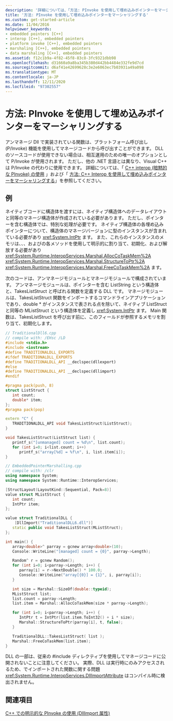 ```yaml
---
description: '詳細については、「方法: PInvoke を使用して埋め込みポインターをマーシャリングする」を参照してください。'
title: '方法: PInvoke を使用して埋め込みポインターをマーシャリングする'
ms.custom: get-started-article
ms.date: 11/04/2016
helpviewer_keywords:
- embedded pointers [C++]
- interop [C++], embedded pointers
- platform invoke [C++], embedded pointers
- marshaling [C++], embedded pointers
- data marshaling [C++], embedded pointers
ms.assetid: f12c1b9a-4f82-45f8-83c8-3fc9321dbb98
ms.openlocfilehash: d31660a9a8ba345b380d442bb4484e332fe9d7cd
ms.sourcegitcommit: d6af41e42699628c3e2e6063ec7b03931a49a098
ms.translationtype: MT
ms.contentlocale: ja-JP
ms.lasthandoff: 12/11/2020
ms.locfileid: "97302557"
---
```

# <a name="how-to-marshal-embedded-pointers-using-pinvoke"></a>方法: PInvoke を使用して埋め込みポインターをマーシャリングする

アンマネージ Dll で実装されている関数は、プラットフォーム呼び出し (P/Invoke) 機能を使用してマネージコードから呼び出すことができます。 DLL のソースコードが使用できない場合は、相互運用のための唯一のオプションとして P/Invoke が使用されます。 ただし、他の .NET 言語とは異なり、Visual C++ は P/Invoke の代わりに使用できます。 詳細については、「 [C++ interop (暗黙的な PInvoke) の使用](../dotnet/using-cpp-interop-implicit-pinvoke.md) 」および「 [方法: C++ Interop を使用して埋め込みポインターをマーシャリングする](../dotnet/how-to-marshal-embedded-pointers-using-cpp-interop.md)」を参照してください。

## <a name="example"></a>例

ネイティブコードに構造体を渡すには、ネイティブ構造体へのデータレイアウトと同等のマネージ構造体が作成されている必要があります。 ただし、ポインターを含む構造体では、特別な処理が必要です。 ネイティブ構造体の各埋め込みポインターについて、構造体のマネージバージョンに型のインスタンスが含まれている必要があり <xref:System.IntPtr> ます。 また、これらのインスタンスのメモリは、、、およびの各メソッドを使用して明示的に割り当て、初期化、および解放する必要があり <xref:System.Runtime.InteropServices.Marshal.AllocCoTaskMem%2A> <xref:System.Runtime.InteropServices.Marshal.StructureToPtr%2A> <xref:System.Runtime.InteropServices.Marshal.FreeCoTaskMem%2A> ます。

次のコードは、アンマネージモジュールとマネージモジュールで構成されています。 アンマネージモジュールは、ポインターを含む ListString という構造体と、TakesListStruct と呼ばれる関数を定義する DLL です。 マネージモジュールは、TakesListStruct 関数をインポートするコマンドラインアプリケーションであり、double * がインスタンスで表される点を除いて、ネイティブ ListStruct と同等の MListStruct という構造体を定義し <xref:System.IntPtr> ます。 Main 関数は、TakesListStruct を呼び出す前に、このフィールドが参照するメモリを割り当て、初期化します。

```cpp
// TraditionalDll6.cpp
// compile with: /EHsc /LD
#include <stdio.h>
#include <iostream>
#define TRADITIONALDLL_EXPORTS
#ifdef TRADITIONALDLL_EXPORTS
#define TRADITIONALDLL_API __declspec(dllexport)
#else
#define TRADITIONALDLL_API __declspec(dllimport)
#endif

#pragma pack(push, 8)
struct ListStruct {
   int count;
   double* item;
};
#pragma pack(pop)

extern "C" {
   TRADITIONALDLL_API void TakesListStruct(ListStruct);
}

void TakesListStruct(ListStruct list) {
   printf_s("[unmanaged] count = %d\n", list.count);
   for (int i=0; i<list.count; i++)
      printf_s("array[%d] = %f\n", i, list.item[i]);
}
```

```cpp
// EmbeddedPointerMarshalling.cpp
// compile with: /clr
using namespace System;
using namespace System::Runtime::InteropServices;

[StructLayout(LayoutKind::Sequential, Pack=8)]
value struct MListStruct {
   int count;
   IntPtr item;
};

value struct TraditionalDLL {
    [DllImport("TraditionalDLL6.dll")]
   static public void TakesListStruct(MListStruct);
};

int main() {
   array<double>^ parray = gcnew array<double>(10);
   Console::WriteLine("[managed] count = {0}", parray->Length);

   Random^ r = gcnew Random();
   for (int i=0; i<parray->Length; i++) {
      parray[i] = r->NextDouble() * 100.0;
      Console::WriteLine("array[{0}] = {1}", i, parray[i]);
   }

   int size = Marshal::SizeOf(double::typeid);
   MListStruct list;
   list.count = parray->Length;
   list.item = Marshal::AllocCoTaskMem(size * parray->Length);

   for (int i=0; i<parray->Length; i++) {
      IntPtr t = IntPtr(list.item.ToInt32() + i * size);
      Marshal::StructureToPtr(parray[i], t, false);
   }

   TraditionalDLL::TakesListStruct( list );
   Marshal::FreeCoTaskMem(list.item);
}
```

DLL の一部は、従来の #include ディレクティブを使用してマネージコードに公開されないことに注意してください。 実際、DLL は実行時にのみアクセスされるため、でインポートされた関数に関する問題 <xref:System.Runtime.InteropServices.DllImportAttribute> はコンパイル時に検出されません。

## <a name="see-also"></a>関連項目

[C++ での明示的な PInvoke の使用 (DllImport 属性)](../dotnet/using-explicit-pinvoke-in-cpp-dllimport-attribute.md)
